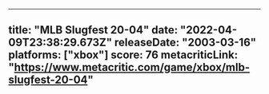 
---
title: "MLB Slugfest 20-04"
date: "2022-04-09T23:38:29.673Z"
releaseDate: "2003-03-16"
platforms: ["xbox"]
score: 76
metacriticLink: "https://www.metacritic.com/game/xbox/mlb-slugfest-20-04"
---
